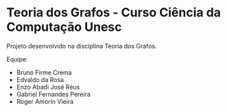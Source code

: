 # Teoria dos Grafos - Curso Ciência da Computação Unesc
Projeto desenvolvido na disciplina Teoria dos Grafos.

Equipe:
* Bruno Firme Crema
* Edvaldo da Rosa
* Enzo Abadi José Réus
* Gabriel Fernandes Pereira
* Roger Amorin Vieira
